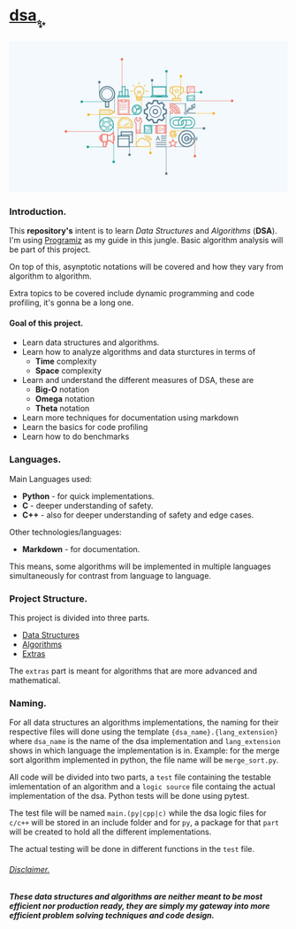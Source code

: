 # <u>dsa</u><sub><sub>✨</sub></sub>

![DSA][dsa_picture]

### Introduction.
This __repository's__ intent is to learn _Data Structures_ and _Algorithms_ (**DSA**). I'm using [Programiz][programiz] as my guide in this jungle. Basic algorithm analysis will be part of this project.

On top of this, asynptotic notations will be covered and how they vary from algorithm to algorithm.

Extra topics to be covered include dynamic programming and code profiling, it's gonna be a long one.

#### Goal of this project.
- Learn data structures and algorithms.
- Learn how to analyze algorithms and data sturctures in terms of
  - __Time__ complexity
  - __Space__ complexity
- Learn and understand the different measures of DSA, these are
  - __Big-O__ notation
  - __Omega__ notation
  - __Theta__ notation
- Learn more techniques for documentation using markdown
- Learn the basics for code profiling
- Learn how to do benchmarks

### Languages.
Main Languages used:
- __Python__ - for quick implementations.
- __C__ - deeper understanding of safety.
- __C++__ - also for deeper understanding of safety and edge cases.

Other technologies/languages:
- __Markdown__ - for documentation.

This means, some algorithms will be implemented in multiple languages simultaneously for contrast from language to language.

### Project Structure.
This project is divided into three parts.
- [Data Structures][data_structures]
- [Algorithms][algorithms]
- [Extras][extras]

The `extras` part is meant for algorithms that are more advanced and mathematical.

### Naming.
For all data structures an algorithms implementations, the naming for their respective files will done using the template `{dsa_name}.{lang_extension}` where `dsa_name` is the name of the dsa implementation and `lang_extension` shows in which language the implementation is in. Example: for the merge sort algorithm implemented in python, the file name will be `merge_sort.py`.

All code will be divided into two parts, a `test` file containing the testable imlementation of an algorithm and a `logic source` file containg the actual implementation of the dsa. Python tests will be done using pytest.

The test file will be named `main.(py|cpp|c)` while the dsa logic files for `c/c++` will be stored in an include folder and for `py`, a package for that `part` will be created to hold all the different implementations.

The actual testing will be done in different functions in the `test` file.

###### <u>_Disclaimer._</u>
__*These data structures and algorithms are neither meant to be most efficient nor production ready, they are simply my gateway into more efficient problem solving techniques and code design.*__

[programiz]: https://www.programiz.com/dsa
[dsa_picture]: ./assets/dsa-intro-picture.jpg
[data_structures]: ./data_structures/index.md
[algorithms]: ./algorithms/index.md
[extras]: ./extras/index.md